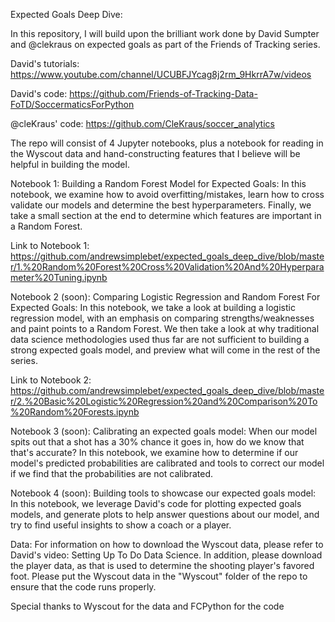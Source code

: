 Expected Goals Deep Dive:

In this repository, I will build upon the brilliant work done by David Sumpter and @clekraus on expected goals as part of the Friends of Tracking series. 

David's tutorials: https://www.youtube.com/channel/UCUBFJYcag8j2rm_9HkrrA7w/videos

David's code: https://github.com/Friends-of-Tracking-Data-FoTD/SoccermaticsForPython

@cleKraus' code: https://github.com/CleKraus/soccer_analytics

The repo will consist of 4 Jupyter notebooks, plus a notebook for reading in the Wyscout data and hand-constructing features that I believe will be helpful in building the model.

Notebook 1: Building a Random Forest Model for Expected Goals: In this notebook, we examine how to avoid overfitting/mistakes, learn how to cross validate our models and determine the best hyperparameters. Finally, we take a small section at the end to determine which features are important in a Random Forest. 

Link to Notebook 1: https://github.com/andrewsimplebet/expected_goals_deep_dive/blob/master/1.%20Random%20Forest%20Cross%20Validation%20And%20Hyperparameter%20Tuning.ipynb

Notebook 2 (soon): Comparing Logistic Regression and Random Forest For Expected Goals: In this notebook, we take a look at building a logistic regression model, with an emphasis on comparing strengths/weaknesses and paint points to a Random Forest. We then  take a look at why traditional data science methodologies used thus far are not sufficient to building a strong expected goals model, and preview what will come in the rest of the series.

Link to Notebook 2: https://github.com/andrewsimplebet/expected_goals_deep_dive/blob/master/2.%20Basic%20Logistic%20Regression%20and%20Comparison%20To%20Random%20Forests.ipynb

Notebook 3 (soon): Calibrating an expected goals model: When our model spits out that a shot has a 30% chance it goes in, how do we know that that's accurate? In this notebook, we examine how to determine if our model's predicted probabilities are calibrated and tools to correct our model if we find that the probabilities are not calibrated.

Notebook 4 (soon): Building tools to showcase our expected goals model: In this notebook, we leverage David's code for plotting expected goals models, and generate plots to help answer questions about our model, and try to find useful insights to show a coach or a player.

Data: For information on how to download the Wyscout data, please refer to David's video: Setting Up To Do Data Science.  In addition, please download the player data, as that is used  to determine the shooting player's favored foot. Please put the Wyscout data in the "Wyscout" folder of the repo to ensure that the code runs properly.


Special thanks to Wyscout for the data and FCPython for the code
